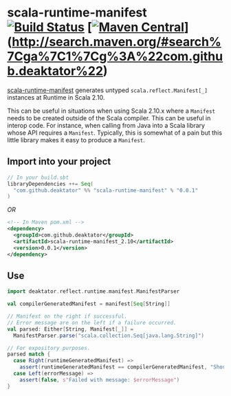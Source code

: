 # scala-runtime-manifest [![Build Status](https://travis-ci.org/deaktator/scala-runtime-manifest.svg?branch=master)](https://travis-ci.org/deaktator/scala-runtime-manifest) [[![Maven Central](https://maven-badges.herokuapp.com/maven-central/com.github.deaktator/scala-runtime-manifest_2.10/badge.svg)](https://maven-badges.herokuapp.com/maven-central/com.github.deaktator/scala-runtime-manifest_2.10)](http://search.maven.org/#search%7Cga%7C1%7Cg%3A%22com.github.deaktator%22) #

[scala-runtime-manifest](https://github.com/deaktator/scala-runtime-manifest) generates 
untyped `scala.reflect.Manifest[_]` instances at Runtime in Scala 2.10.

This can be useful in situations when using Scala 2.10.x where a `Manifest` needs to be created
outside of the Scala compiler.  This can be useful in interop code.  For instance, when calling 
from Java into a Scala library whose API requires a `Manifest`.  Typically, this is somewhat of a 
pain but this little library makes it easy to produce a `Manifest`.


## Import into your project

```scala
// In your build.sbt
libraryDependencies ++= Seq(
  "com.github.deaktator" %% "scala-runtime-manifest" % "0.0.1"
)
```

*OR*

```xml
<!-- In Maven pom.xml -->
<dependency>
  <groupId>com.github.deaktator</groupId>
  <artifactId>scala-runtime-manifest_2.10</artifactId>
  <version>0.0.1</version>
</dependency>
```

## Use

```scala
import deaktator.reflect.runtime.manifest.ManifestParser

val compilerGeneratedManifest = manifest[Seq[String]]

// Manifest on the right if successful.
// Error message are on the left if a failure occurred.
val parsed: Either[String, Manifest[_]] =
  ManifestParser.parse("scala.collection.Seq[java.lang.String]")

// For expository purposes.
parsed match {
  case Right(runtimeGeneratedManifest) =>
    assert(runtimeGeneratedManifest == compilerGeneratedManifest, "Should be the same.")
  case Left(errorMessage) =>
    assert(false, s"Failed with message: $errorMessage")
}
```
